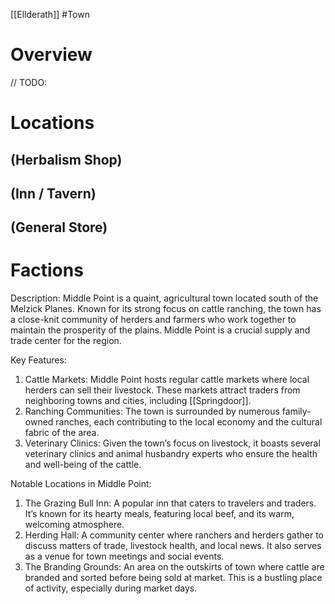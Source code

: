 [[Ellderath]]
#Town

# Overview

// TODO: 

# Locations

## (Herbalism Shop)

## (Inn / Tavern)

## (General Store) 

# Factions

Description: Middle Point is a quaint, agricultural town located south of the Melzick Planes. Known for its strong focus on cattle ranching, the town has a close-knit community of herders and farmers who work together to maintain the prosperity of the plains. Middle Point is a crucial supply and trade center for the region.

Key Features:

1. Cattle Markets: Middle Point hosts regular cattle markets where local herders can sell their livestock. These markets attract traders from neighboring towns and cities, including [[Springdoor]].
2. Ranching Communities: The town is surrounded by numerous family-owned ranches, each contributing to the local economy and the cultural fabric of the area.
3. Veterinary Clinics: Given the town’s focus on livestock, it boasts several veterinary clinics and animal husbandry experts who ensure the health and well-being of the cattle.

Notable Locations in Middle Point:

1. The Grazing Bull Inn: A popular inn that caters to travelers and traders. It’s known for its hearty meals, featuring local beef, and its warm, welcoming atmosphere.
2. Herding Hall: A community center where ranchers and herders gather to discuss matters of trade, livestock health, and local news. It also serves as a venue for town meetings and social events.
3. The Branding Grounds: An area on the outskirts of town where cattle are branded and sorted before being sold at market. This is a bustling place of activity, especially during market days.
